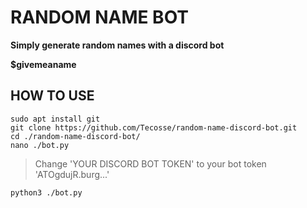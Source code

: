 # RANDOM NAME BOT
**Simply generate random names with a discord bot**


**$givemeaname**

## HOW TO USE
    sudo apt install git
    git clone https://github.com/Tecosse/random-name-discord-bot.git
    cd ./random-name-discord-bot/
    nano ./bot.py
> Change 'YOUR DISCORD BOT TOKEN' to your bot token 'ATOgdujR.burg...'

    python3 ./bot.py
